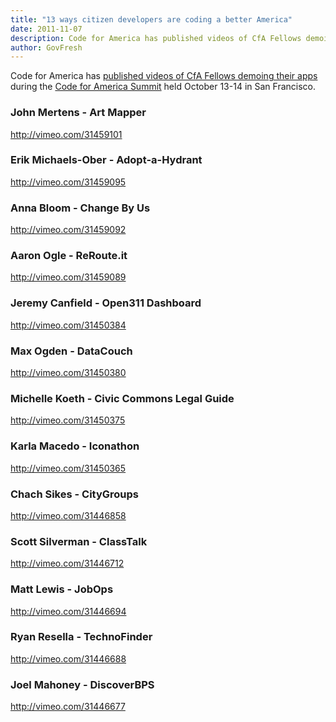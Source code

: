 ```yaml
---
title: "13 ways citizen developers are coding a better America"
date: 2011-11-07
description: Code for America has published videos of CfA Fellows demoing their apps during the Code for America Summit held October 13-14 in San Francisco.
author: GovFresh
---
```


Code for America has <a href="http://codeforamerica.org/2011/11/03/demo-videos/">published videos of CfA Fellows demoing their apps</a> during the <a href="http://cfasummit.org/">Code for America Summit</a> held October 13-14 in San Francisco.

<h3>John Mertens - Art Mapper</h3>

http://vimeo.com/31459101

<h3>Erik Michaels-Ober - Adopt-a-Hydrant</h3>

http://vimeo.com/31459095

<h3>Anna Bloom - Change By Us</h3>

http://vimeo.com/31459092

<h3>Aaron Ogle - ReRoute.it</h3>

http://vimeo.com/31459089

<h3>Jeremy Canfield - Open311 Dashboard</h3>

http://vimeo.com/31450384

<h3>Max Ogden - DataCouch</h3>

http://vimeo.com/31450380

<h3>Michelle Koeth - Civic Commons Legal Guide</h3>

http://vimeo.com/31450375

<h3>Karla Macedo - Iconathon</h3>

http://vimeo.com/31450365

<h3>Chach Sikes - CityGroups</h3>

http://vimeo.com/31446858

<h3>Scott Silverman - ClassTalk</h3>

http://vimeo.com/31446712

<h3>Matt Lewis - JobOps</h3>

http://vimeo.com/31446694

<h3>Ryan Resella - TechnoFinder</h3>

http://vimeo.com/31446688

<h3>Joel Mahoney - DiscoverBPS</h3>

http://vimeo.com/31446677
